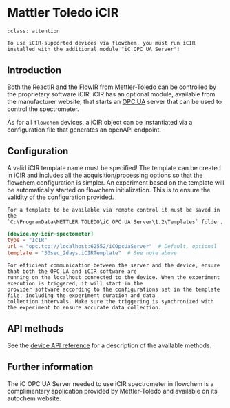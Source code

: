 # Mattler Toledo iCIR
```{admonition} Additional software needed!
:class: attention

To use iCIR-supported devices via flowchem, you must run iCIR installed with the additional module "iC OPC UA Server"!
```
## Introduction
Both the ReactIR and the FlowIR from Mettler-Toledo can be controlled by the proprietary software iCIR.
iCIR has an optional module, available from the manufacturer website, that starts an [OPC UA](https://en.wikipedia.org/wiki/OPC_Unified_Architecture)
server that can be used to control the spectrometer.

As for all `flowchem` devices, a iCIR object can be instantiated via a configuration file that generates an openAPI endpoint.

## Configuration
A valid iCIR template name must be specified!
The template can be created in iCIR and includes all the acquisition/processing options so
that the flowchem configuration is simpler.
An experiment based on the template will be automatically started on flowchem initialization.
This is to ensure the validity of the configuration provided.
```{note}
For a template to be available via remote control it must be saved in the
`C:\ProgramData\METTLER TOLEDO\iC OPC UA Server\1.2\Templates` folder.
```

```toml
[device.my-icir-spectometer]
type = "IcIR"
url = "opc.tcp://localhost:62552/iCOpcUaServer"  # Default, optional
template = "30sec_2days.iCIRTemplate"  # See note above
```

```{note}
For efficient communication between the server and the device, ensure that both the OPC UA and iCIR software are 
running on the localhost connected to the device. When the experiment execution is triggered, it will start in the 
provider software according to the configurations set in the template file, including the experiment duration and data 
collection intervals. Make sure the triggering is synchronized with the experiment to ensure accurate data collection.
```

## API methods
See the [device API reference](../../api/icir/api.md) for a description of the available methods.

## Further information
The iC OPC UA Server needed to use iCIR spectrometer in flowchem is a complimentary application provided
by Mettler-Toledo and available on its autochem website.
